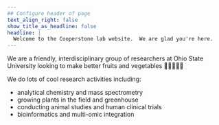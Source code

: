 ```yaml
---
## Configure header of page
text_align_right: false
show_title_as_headline: false
headline: |
  Welcome to the Cooperstone lab website.  We are glad you're here.
---
```


<!-- this is a subheadline -->
We are a friendly, interdisciplinary group of researchers at Ohio State University looking to make better fruits and vegetables 🍅🍏🍎🍓🌱

We do lots of cool research activities including:

- analytical chemistry and mass spectrometry
- growing plants in the field and greenhouse
- conducting animal studies and human clinical trials
- bioinformatics and multi-omic integration